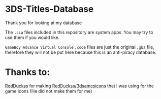 # 3DS-Titles-Database

Thank you for looking at my database

The `.cia` files included in this repository are system apps. You may try to use them if you would like.

`GameBoy Advance Virtual Console` `.code` files are just the original `.gba` file, therefore they will not be put here because this is an anti-piracy database.

# Thanks to:

[RedDuckss](https://github.com/RedDuckss) for making [RedDuckss/3dsamesicons](https://github.com/RedDuckss/3dsgamesicons) that I was using for the game icons (He did not make them for me)
